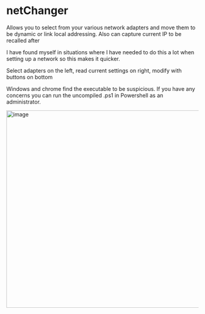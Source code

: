 # netChanger
Allows you to select from your various network adapters and move them to be dynamic or link local addressing. Also can capture current IP to be recalled after

 I have found myself in situations where I have needed to do this a lot when setting up a network so this makes it quicker.

 Select adapters on the left, read current settings on right, modify with buttons on bottom

Windows and chrome find the executable to be suspicious. If you have any concerns you can run the uncompiled .ps1 in Powershell as an administrator.

<img width="518" alt="image" src="https://github.com/alecdvor/netChanger/assets/56179545/ce7d3f12-7a68-4742-b4c2-f1d49dfd734a">

